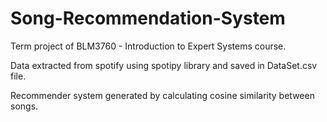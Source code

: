 # Song-Recommendation-System

Term project of BLM3760 - Introduction to Expert Systems course.

Data extracted from spotify using spotipy library and saved in DataSet.csv file.

Recommender system generated by calculating cosine similarity between songs.
